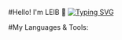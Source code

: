 #Hello! I'm LEIB 👋
[![Typing SVG](https://readme-typing-svg.demolab.com?font=Fira+Code&pause=1000&color=8272FF&width=435&lines=Hello+I'm+Leib+👋)](https://git.io/typing-svg)


#My Languages & Tools:
